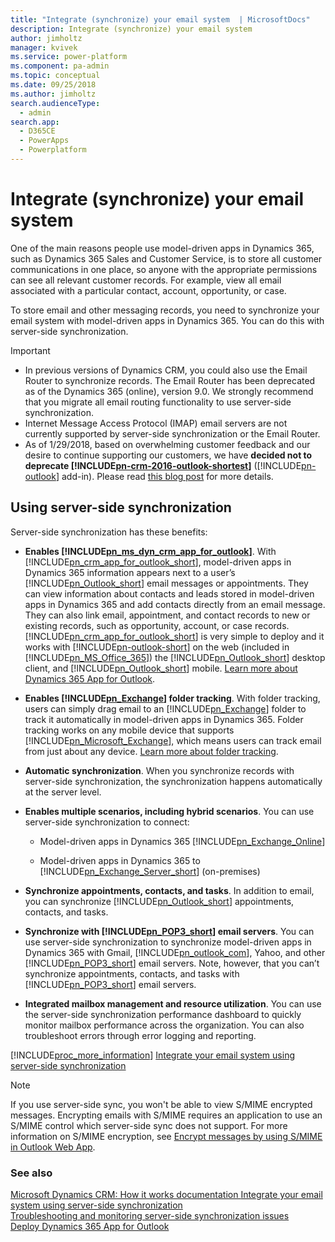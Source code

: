 ```yaml
---
title: "Integrate (synchronize) your email system  | MicrosoftDocs"
description: Integrate (synchronize) your email system
author: jimholtz
manager: kvivek
ms.service: power-platform
ms.component: pa-admin
ms.topic: conceptual
ms.date: 09/25/2018
ms.author: jimholtz
search.audienceType: 
  - admin
search.app: 
  - D365CE
  - PowerApps
  - Powerplatform
---
```

# Integrate (synchronize) your email system

One of the main reasons people use model-driven apps in Dynamics 365, such as Dynamics 365 Sales and Customer Service, is to store all customer communications in one place, so anyone with the appropriate permissions can see all relevant customer records. For example, view all email associated with a particular contact, account, opportunity, or case.  
  
 To store email and other messaging records, you need to synchronize your email system with model-driven apps in Dynamics 365. You can do this with server-side synchronization. 
   
  
> [!IMPORTANT]
> - In previous versions of Dynamics CRM, you could also use the Email Router to synchronize records. The Email Router has been deprecated as of the Dynamics 365 (online), version 9.0. We strongly recommend that you migrate all email routing functionality to use  server-side synchronization. 
> - Internet Message Access Protocol (IMAP) email servers are not currently supported by server-side synchronization or the Email Router.  
> - As of 1/29/2018, based on overwhelming customer feedback and our desire to continue supporting our customers, we have **decided not to deprecate [!INCLUDE[pn-crm-2016-outlook-shortest](../includes/pn-crm-2016-outlook-shortest.md)]** ([!INCLUDE[pn-outlook](../includes/pn-outlook.md)] add-in). Please read [this blog post](https://blogs.msdn.microsoft.com/crm/2018/01/29/continued-support-for-outlook-add-in-dynamics-365-for-outlook/) for more details.
  
<a name="ServerSideSync"></a>  
 
## Using server-side synchronization  

 Server-side synchronization has these benefits:  
  
- **Enables [!INCLUDE[pn_ms_dyn_crm_app_for_outlook](../includes/pn-ms-dyn-crm-app-for-outlook.md)]**. With [!INCLUDE[pn_crm_app_for_outlook_short](../includes/pn-crm-app-for-outlook-short.md)], model-driven apps in Dynamics 365 information appears next to a user’s [!INCLUDE[pn_Outlook_short](../includes/pn-outlook-short.md)] email messages or appointments. They can view information about contacts and leads stored in model-driven apps in Dynamics 365 and add contacts directly from an email message. They can also link email, appointment, and contact records to new or existing records, such as opportunity, account, or case records. [!INCLUDE[pn_crm_app_for_outlook_short](../includes/pn-crm-app-for-outlook-short.md)] is very simple to deploy and it works with [!INCLUDE[pn-outlook-short](../includes/pn-outlook-short.md)] on the web (included in [!INCLUDE[pn_MS_Office_365](../includes/pn-ms-office-365.md)])  the [!INCLUDE[pn_Outlook_short](../includes/pn-outlook-short.md)] desktop client, and [!INCLUDE[pn_Outlook_short](../includes/pn-outlook-short.md)] mobile. [Learn more about Dynamics 365 App for Outlook](/dynamics365/customer-engagement/outlook-app/dynamics-365-app-outlook-user-s-guide.md).  
  
- **Enables [!INCLUDE[pn_Exchange](../includes/pn-exchange.md)] folder tracking**. With folder tracking, users can simply drag email to an [!INCLUDE[pn_Exchange](../includes/pn-exchange.md)] folder to track it automatically in model-driven apps in Dynamics 365. Folder tracking works on any mobile device that supports [!INCLUDE[pn_Microsoft_Exchange](../includes/pn-microsoft-exchange.md)], which means users can track email from just about any device. [Learn more about folder tracking](track-outlook-email-by-moving-it-tracked-exchange-folder.md).  
  
- **Automatic synchronization**. When you synchronize records with server-side synchronization, the synchronization happens automatically at the server level.  
  
- **Enables multiple scenarios, including hybrid scenarios**. You can use server-side synchronization to connect:  
  
  - Model-driven apps in Dynamics 365 [!INCLUDE[pn_Exchange_Online](../includes/pn-exchange-online.md)]  
  
  - Model-driven apps in Dynamics 365 to [!INCLUDE[pn_Exchange_Server_short](../includes/pn-exchange-server-short.md)] (on-premises)  
  
- **Synchronize appointments, contacts, and tasks**. In addition to email, you can synchronize [!INCLUDE[pn_Outlook_short](../includes/pn-outlook-short.md)] appointments, contacts, and tasks.  
  
- **Synchronize with [!INCLUDE[pn_POP3_short](../includes/pn-pop3-short.md)] email servers**. You can use server-side synchronization to synchronize model-driven apps in Dynamics 365 with Gmail, [!INCLUDE[pn_outlook_com](../includes/pn-outlook-com.md)], Yahoo, and other [!INCLUDE[pn_POP3_short](../includes/pn-pop3-short.md)] email servers. Note, however, that you can’t synchronize appointments, contacts, and tasks with [!INCLUDE[pn_POP3_short](../includes/pn-pop3-short.md)] email servers.  
  
- **Integrated mailbox management and resource utilization**. You can use the server-side synchronization performance dashboard to quickly monitor mailbox performance across the organization. You can also troubleshoot errors through error logging and reporting.  
  
[!INCLUDE[proc_more_information](../includes/proc-more-information.md)] [Integrate your email system using server-side synchronization](../admin/set-up-server-side-synchronization-of-email-appointments-contacts-and-tasks.md)  
  
> [!NOTE]
> If you use server-side sync, you won't be able to view S/MIME encrypted messages. Encrypting emails with S/MIME requires an application to use an S/MIME control which server-side sync does not support. For more information on S/MIME encryption, see [Encrypt messages by using S/MIME in Outlook Web App](https://support.office.com/article/Encrypt-messages-by-using-S-MIME-in-Outlook-Web-App-2E57E4BD-4CC2-4531-9A39-426E7C873E26). 
  
 
### See also  
 [Microsoft Dynamics CRM: How it works documentation ](https://www.microsoft.com/download/details.aspx?id=48718) 
 [Integrate your email system using server-side synchronization](../admin/set-up-server-side-synchronization-of-email-appointments-contacts-and-tasks.md)   
 [Troubleshooting and monitoring server-side synchronization issues](../admin/troubleshooting-monitoring-server-side-synchronization.md)   
 [Deploy Dynamics 365 App for Outlook](/dynamics365/customer-engagement/outlook-app/deploy-dynamics-365-app-for-outlook.md)   

 
 
 
 
